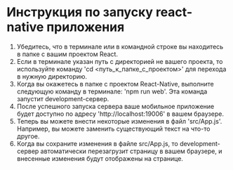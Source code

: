 # Инструкция по запуску react-native приложения

1. Убедитесь, что в терминале или в командной строке вы находитесь в папке с вашим проектом React.
2. Если в терминале указан путь с директорией не вашего проекта, то используйте команду 'cd <путь_к_папке_с_проектом>' для перехода в нужную директорию.
3. Когда вы окажетесь в папке с проектом React-Native, выполните следующую команду в терминале: 'npm run web'. Эта команда запустит development-сервер.
4. После успешного запуска сервера ваше мобильное приложение будет доступно по адресу 'http://localhost:19006' в вашем браузере.
5. Теперь вы можете внести некоторые изменения в файл 'src/App.js'. Например, вы можете заменить существующий текст на что-то другое. 
6. Когда вы сохраните изменения в файле src/App.js, то development-сервер автоматически перезагрузит страницу в вашем браузере, и внесенные изменения будут отображены на странице.